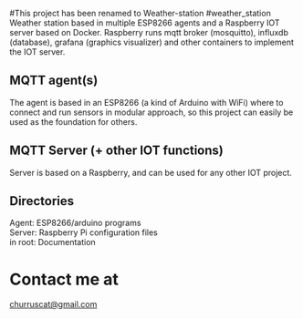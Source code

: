 #This project has been renamed to Weather-station 
#weather_station
Weather station based in multiple ESP8266 agents and a Raspberry IOT server based on Docker. 
Raspberry runs mqtt broker (mosquitto), influxdb (database), grafana (graphics visualizer) and other containers to implement the IOT server.
## MQTT agent(s)
The agent is based in an ESP8266 (a kind of Arduino with WiFi) where to connect and run sensors in modular approach, so this project can easily be used as the foundation for others.
## MQTT Server (+ other IOT functions)
Server is based on a Raspberry, and can be used for any other IOT project.
## Directories
Agent: ESP8266/arduino programs  
Server: Raspberry Pi configuration files    
in root: Documentation   
# Contact me at
churruscat@gmail.com
